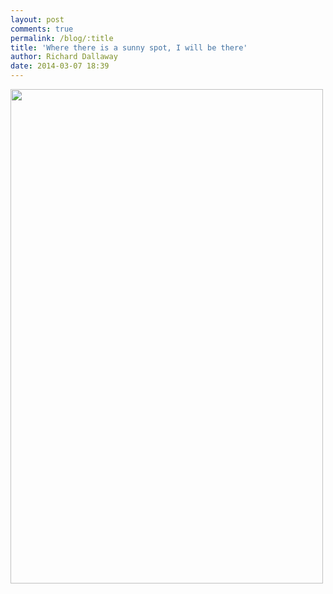```yaml
---
layout: post
comments: true
permalink: /blog/:title
title: 'Where there is a sunny spot, I will be there'
author: Richard Dallaway
date: 2014-03-07 18:39
---
```


<div><a href="//static.skitters.dallaway.com/tp_2014-03-04_09_36_17.jpg"><img src="//static.skitters.dallaway.com/tp_thumb_2014-03-04_09_36_17.jpg" width="500" height="791"/></a></div>

  
      
